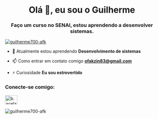 <h1 align="center">Olá 👋, eu sou o Guilherme</h1>
<h3 align="center">Faço um curso no SENAI, estou aprendendo a desenvolver sistemas.</h3>

<p align="left"> <a href="https://github.com/ryo-ma/github-profile-trophy"><img src="https://github-profile-trophy.vercel.app/?username=guilherme700-afk" alt="guilherme700-afk" /></a> </p>

- 🌱 Atualmente estou aprendendo **Desenvolvimento de sistemas**

- 📫 Como entrar em contato comigo **ofakzin83@gmail.com**

- ⚡ Curiosidade **Eu sou estrovertido**

<h3 align="left">Conecte-se comigo:</h3>
<p align="left">
<a href="https://instagram.com/b.acelarg" target="blank"><img align="center" src="https://raw.githubusercontent.com/rahuldkjain/github-profile-readme-generator/master/src/images/icons/Social/instagram.svg" alt="b.acelarg" height="30" width="40" /></a>
</p>

<p> <img align="center" src="https://github-readme-stats.vercel.app/api?username=guilherme700-afk&show_icons=true&locale=en" alt="guilherme700-afk" /></p>
